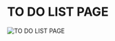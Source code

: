 # TO DO LIST PAGE
![TO DO LIST PAGE](https://blogger.googleusercontent.com/img/a/AVvXsEg1KGQWaINEHa4AyXzX7gwCxh74CWv3BpRdVdbd4PuOv0GzFAxUzoP1G4OWYGD0hjfvSHSv2q29wSH16V6bkgm5pjvxZ76OJQOpHPx6i4PjpgK6hE_BOW5_t14daTvqlgiLVuXvA1aMj26LwG0qlD3DKZG9zvLh2B5iFg_4nTxIPX4HKiH1ftETHy9K=s16000)
